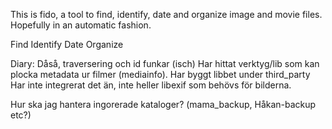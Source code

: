 This is fido, a tool to find, identify, date and organize image and movie files.
Hopefully in an automatic fashion.

Find Identify Date Organize


Diary:
Dåså, traversering och id funkar (isch)
Har hittat verktyg/lib som kan plocka metadata ur filmer (mediainfo). Har byggt libbet under third_party
Har inte integrerat det än, inte heller libexif som behövs för bilderna.


Hur ska jag hantera ingorerade kataloger? (mama_backup, Håkan-backup etc?)
